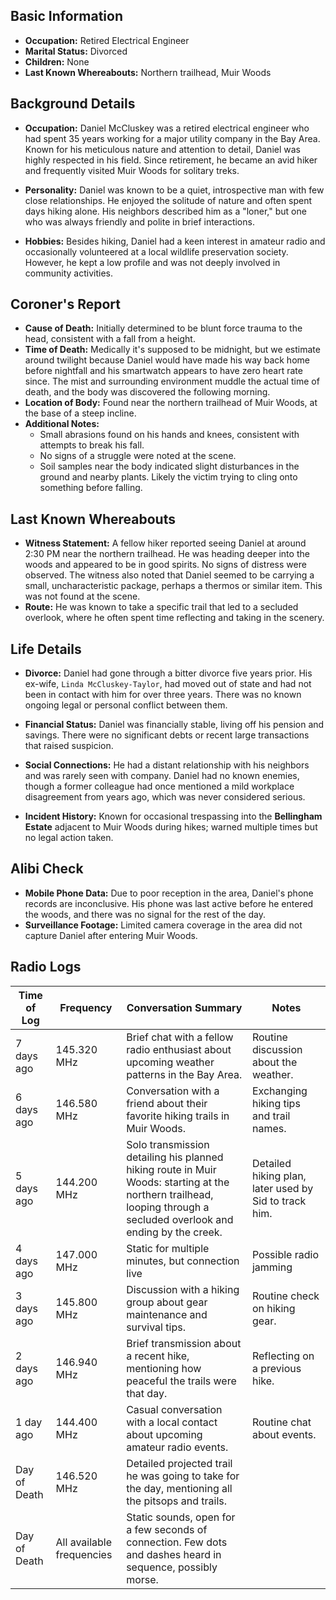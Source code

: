 ## Basic Information

- **Occupation:** Retired Electrical Engineer
- **Marital Status:** Divorced
- **Children:** None
- **Last Known Whereabouts:** Northern trailhead, Muir Woods

## Background Details

- **Occupation:** Daniel McCluskey was a retired electrical engineer who had spent 35 years working for a major utility company in the Bay Area. Known for his meticulous nature and attention to detail, Daniel was highly respected in his field. Since retirement, he became an avid hiker and frequently visited Muir Woods for solitary treks.
  
- **Personality:** Daniel was known to be a quiet, introspective man with few close relationships. He enjoyed the solitude of nature and often spent days hiking alone. His neighbors described him as a "loner," but one who was always friendly and polite in brief interactions.

- **Hobbies:** Besides hiking, Daniel had a keen interest in amateur radio and occasionally volunteered at a local wildlife preservation society. However, he kept a low profile and was not deeply involved in community activities.

## Coroner's Report

- **Cause of Death:** Initially determined to be blunt force trauma to the head, consistent with a fall from a height.
- **Time of Death:** Medically it's supposed to be midnight, but we estimate around twilight because Daniel would have made his way back home before nightfall and his smartwatch appears to have zero heart rate since. The mist and surrounding environment muddle the actual time of death, and the body was discovered the following morning.
- **Location of Body:** Found near the northern trailhead of Muir Woods, at the base of a steep incline.
- **Additional Notes:**
  - Small abrasions found on his hands and knees, consistent with attempts to break his fall.
  - No signs of a struggle were noted at the scene.
  - Soil samples near the body indicated slight disturbances in the ground and nearby plants. Likely the victim trying to cling onto something before falling.

## Last Known Whereabouts

- **Witness Statement:** A fellow hiker reported seeing Daniel at around 2:30 PM near the northern trailhead. He was heading deeper into the woods and appeared to be in good spirits. No signs of distress were observed. The witness also noted that Daniel seemed to be carrying a small, uncharacteristic package, perhaps a thermos or similar item. This was not found at the scene.
- **Route:** He was known to take a specific trail that led to a secluded overlook, where he often spent time reflecting and taking in the scenery.

## Life Details

- **Divorce:** Daniel had gone through a bitter divorce five years prior. His ex-wife, `Linda McCluskey-Taylor`, had moved out of state and had not been in contact with him for over three years. There was no known ongoing legal or personal conflict between them.
  
- **Financial Status:** Daniel was financially stable, living off his pension and savings. There were no significant debts or recent large transactions that raised suspicion.
  
- **Social Connections:** He had a distant relationship with his neighbors and was rarely seen with company. Daniel had no known enemies, though a former colleague had once mentioned a mild workplace disagreement from years ago, which was never considered serious.
  
- **Incident History:** Known for occasional trespassing into the **Bellingham Estate** adjacent to Muir Woods during hikes; warned multiple times but no legal action taken.

## Alibi Check

- **Mobile Phone Data:** Due to poor reception in the area, Daniel's phone records are inconclusive. His phone was last active before he entered the woods, and there was no signal for the rest of the day.
- **Surveillance Footage:** Limited camera coverage in the area did not capture Daniel after entering Muir Woods.

## Radio Logs

| **Time of Log** | **Frequency** | **Conversation Summary**                                                                                                   | **Notes**                              |
|-----------------|---------------|----------------------------------------------------------------------------------------------------------------------------|----------------------------------------|
| 7 days ago      | 145.320 MHz    | Brief chat with a fellow radio enthusiast about upcoming weather patterns in the Bay Area.                                 | Routine discussion about the weather.  |
| 6 days ago      | 146.580 MHz    | Conversation with a friend about their favorite hiking trails in Muir Woods.                                                | Exchanging hiking tips and trail names.|
| 5 days ago      | 144.200 MHz    | Solo transmission detailing his planned hiking route in Muir Woods: starting at the northern trailhead, looping through a secluded overlook and ending by the creek. | Detailed hiking plan, later used by Sid to track him. |
| 4 days ago      | 147.000 MHz    | Static for multiple minutes, but connection live                                           | Possible radio jamming |
| 3 days ago      | 145.800 MHz    | Discussion with a hiking group about gear maintenance and survival tips.                                                    | Routine check on hiking gear.          |
| 2 days ago      | 146.940 MHz    | Brief transmission about a recent hike, mentioning how peaceful the trails were that day.                                   | Reflecting on a previous hike.         |
| 1 day ago       | 144.400 MHz    | Casual conversation with a local contact about upcoming amateur radio events.                                               | Routine chat about events.             |
| Day of Death    | 146.520 MHz    | Detailed projected trail he was going to take for the day, mentioning all the pitsops and trails.                                   | |
| Day of Death    | All available frequencies   | Static sounds, open for a few seconds of connection. Few dots and dashes heard in sequence, possibly morse. ||
